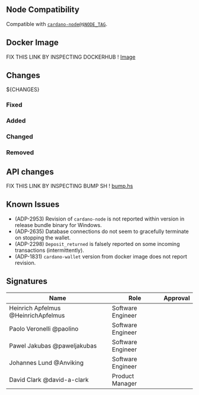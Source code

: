 ## Node Compatibility

Compatible with [`cardano-node@$NODE_TAG`](https://github.com/input-output-hk/cardano-node/releases/tag/$NODE_TAG).

## Docker Image

FIX THIS LINK BY INSPECTING DOCKERHUB !
[Image](https://hub.docker.com/layers/cardanofoundation/cardano-wallet/$CABAL-VERSION/images/$DOCKER_SHA)

## Changes

${CHANGES}

### Fixed

### Added

### Changed

### Removed

## API changes

FIX THIS LINK BY INSPECTING BUMP SH !
[bump.hs](https://bump.sh/hal-cardano-foundation/doc/cardano-wallet-backend/changes/$BUMP_CHANGES_ID)

## Known Issues

* (ADP-2953) Revision of `cardano-node` is not reported within version in release bundle binary for Windows.
* (ADP-2635) Database connections do not seem to gracefully terminate on stopping the wallet.
* (ADP-2298) `Deposit_returned` is falsely reported on some incoming transactions (intermittently).
* (ADP-1831) `cardano-wallet` version from docker image does not report revision.

## Signatures

| Name                                | Role              | Approval |
| ----------------------------------- | ----------------- | -------- |
| Heinrich Apfelmus @HeinrichApfelmus | Software Engineer |          |
| Paolo Veronelli @paolino            | Software Engineer |          |
| Pawel Jakubas @paweljakubas         | Software Engineer |          |
| Johannes Lund @Anviking             | Software Engineer |          |
| David Clark @david-a-clark          | Product Manager   |          |
